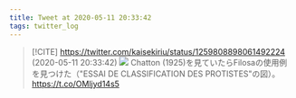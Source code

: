 ```yaml
---
title: Tweet at 2020-05-11 20:33:42
tags: twitter_log
---
```


> [!CITE] https://twitter.com/kaisekiriu/status/1259808898061492224 (2020-05-11 20:33:42)
> ![](https://twitter.com/kaisekiriu/status/1259808898061492224)
> Chatton (1925)を見ていたらFilosaの使用例を見つけた（"ESSAI DE CLASSIFICATION DES PROTISTES"の図）。
> https://t.co/OMljyd14s5
